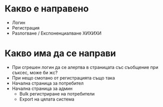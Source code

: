 # Какво е направено
- Логин
- Регистрация
- Разлогване / Експоненциалване ХИХИХИ

# Какво има да се направи
- При сгрешен логин да се алертва в страницата със съобщение при съксес, може би жс?
- При нещо смотано от регистрацията също така
- Начална страница за потребител
- Начална страница за админ
    - Bulk регистриране на потребители
    - Export на цялата система





